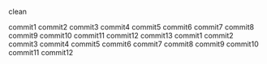clean

commit1
commit2
commit3
commit4
commit5
commit6
commit7
commit8
commit9
commit10
commit11
commit12
commit13
commit1
commit2
commit3
commit4
commit5
commit6
commit7
commit8
commit9
commit10
commit11
commit12
